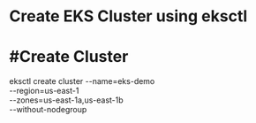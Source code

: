 # Create EKS Cluster using eksctl

# #Create Cluster 
eksctl create cluster --name=eks-demo \
                      --region=us-east-1 \
                      --zones=us-east-1a,us-east-1b \
                      --without-nodegroup 
